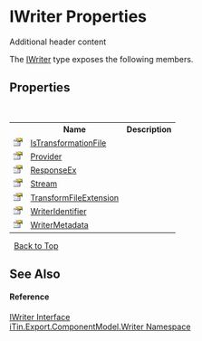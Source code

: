 # IWriter Properties
Additional header content 

The <a href="4a4ec51e-0091-39cb-54a3-b986f5b6ed9a">IWriter</a> type exposes the following members.


## Properties
&nbsp;<table><tr><th></th><th>Name</th><th>Description</th></tr><tr><td>![Public property](media/pubproperty.gif "Public property")</td><td><a href="fa44f7c9-823b-9350-fcee-6306e934733c">IsTransformationFile</a></td><td /></tr><tr><td>![Public property](media/pubproperty.gif "Public property")</td><td><a href="fb5200f0-14d5-2097-6fb7-ea046d9c81f7">Provider</a></td><td /></tr><tr><td>![Public property](media/pubproperty.gif "Public property")</td><td><a href="ed6840e7-c3e5-d89d-81a0-f14d7890eda3">ResponseEx</a></td><td /></tr><tr><td>![Public property](media/pubproperty.gif "Public property")</td><td><a href="2a4957a7-f8cc-7345-6aa2-b21699c9914d">Stream</a></td><td /></tr><tr><td>![Public property](media/pubproperty.gif "Public property")</td><td><a href="e554c127-3228-7545-a4b2-e0abd49282cb">TransformFileExtension</a></td><td /></tr><tr><td>![Public property](media/pubproperty.gif "Public property")</td><td><a href="588cefbb-1aea-b608-4002-c33a1956588b">WriterIdentifier</a></td><td /></tr><tr><td>![Public property](media/pubproperty.gif "Public property")</td><td><a href="9b4100a0-0d3b-2bc1-405b-d23788d497f1">WriterMetadata</a></td><td /></tr></table>&nbsp;
<a href="#iwriter-properties">Back to Top</a>

## See Also


#### Reference
<a href="4a4ec51e-0091-39cb-54a3-b986f5b6ed9a">IWriter Interface</a><br /><a href="37973b78-6b66-1218-9d7d-14680ab2aeda">iTin.Export.ComponentModel.Writer Namespace</a><br />